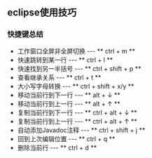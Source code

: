 ## eclipse使用技巧
### 快捷键总结
- 工作窗口全屏非全屏切换 --- ** ctrl + m **
- 快速跳转到某一行 --- ** ctrl + l **
- 快速找到另一半括号 --- ** ctrl + shift + p **
- 查看继承关系 --- ** ctrl + t **
- 大小写字母转换 --- ** ctrl + shift + x/y **
- 移动当前行到下一行 --- ** alt + ↓ **
- 移动当前行到上一行 --- ** alt + ↑ **
- 复制当前行到下一行 --- ** ctrl + alt + ↓ **
- 复制当前行到上一行 --- ** ctrl + alt + ↑ **
- 自动添加Javadoc注释 --- ** ctrl + shift + j **
- 回到上次编辑位置 --- ** ctrl + q **
- 删除当前行 --- ** ctrl + d **